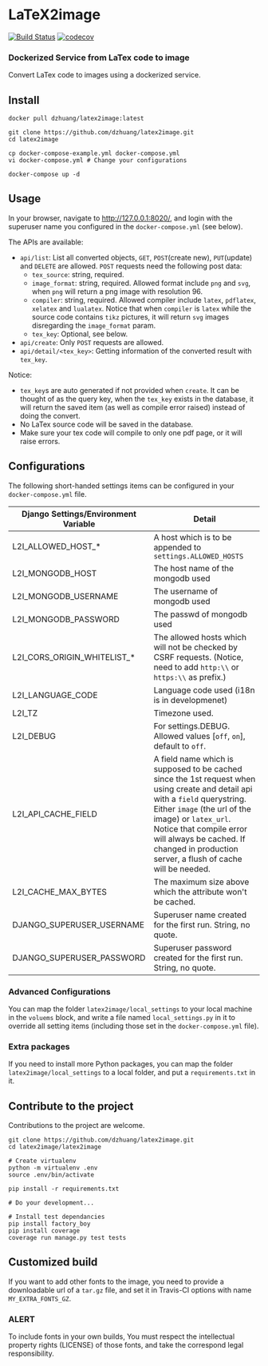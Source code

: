 # LaTeX2image

[![Build Status](https://travis-ci.org/dzhuang/latex2image.svg?branch=master)](https://travis-ci.org/dzhuang/latex2image)
[![codecov](https://codecov.io/gh/dzhuang/latex2image/branch/master/graph/badge.svg)](https://codecov.io/gh/dzhuang/latex2image)

### Dockerized Service from LaTex code to image

Convert LaTex code to images using a dockerized service.

## Install
    
    docker pull dzhuang/latex2image:latest

    git clone https://github.com/dzhuang/latex2image.git
    cd latex2image

    cp docker-compose-example.yml docker-compose.yml
    vi docker-compose.yml # Change your configurations

    docker-compose up -d

## Usage
In your browser, navigate to http://127.0.0.1:8020/, and login with the superuser name you configured in the 
`docker-compose.yml` (see below).

The APIs are available:
- `api/list`: List all converted objects, `GET`, `POST`(create new), `PUT`(update) and `DELETE` are allowed. `POST`
  requests need the following post data:
  - `tex_source`: string, required.
  - `image_format`: string, required. Allowed format include `png` and `svg`, when `png` will return a png image with 
  resolution 96.
  - `compiler`: string, required. Allowed compiler include `latex`, `pdflatex`, `xelatex` and `lualatex`. Notice that
  when `compiler` is `latex` while the source code contains `tikz` pictures, it will return `svg` images disregarding 
  the `image_format` param.
  - `tex_key`: Optional, see below.
- `api/create`: Only `POST` requests are allowed.
- `api/detail/<tex_key>`: Getting information of the converted result with `tex_key`.

Notice:
- `tex_key`s are auto generated if not provided when `create`. It can be thought of as the query key, when the `tex_key`
 exists in the database, it will return the saved item (as well as compile error raised) instead of doing the convert.
- No LaTex source code will be saved in the database.
- Make sure your tex code will compile to only one pdf page, or it will raise errors.

## Configurations

The following short-handed settings items can be configured in your `docker-compose.yml` file.

| Django Settings/Environment Variable | Detail                               |
|--------------------------------------|--------------------------------------|
| L2I_ALLOWED_HOST_*                  | A host which is to be appended to `settings.ALLOWED_HOSTS` |
| L2I_MONGODB_HOST                   | The host name of the mongodb used      |
| L2I_MONGODB_USERNAME                 | The username of mongodb used   |
| L2I_MONGODB_PASSWORD                 | The passwd of mongodb used   |
| L2I_CORS_ORIGIN_WHITELIST_*          | The allowed hosts which will not be checked by CSRF requests. (Notice, need to add `http:\\` or `https:\\` as prefix.) |
| L2I_LANGUAGE_CODE                  | Language code used (i18n is in developmenet)              |
| L2I_TZ                     | Timezone used.|
| L2I_DEBUG                  | For settings.DEBUG. Allowed values [`off`, `on`], default to `off`. | 
| L2I_API_CACHE_FIELD | A field name which is supposed to be cached since the 1st request when using create and detail api with a `field` querystring. Either `image` (the url of the image) or `latex_url`. Notice that compile error will always be cached. If changed in production server, a flush of cache will be needed.|
| L2I_CACHE_MAX_BYTES | The maximum size above which the attribute won't be cached. |
| DJANGO_SUPERUSER_USERNAME | Superuser name created for the first run. String, no quote. |
| DJANGO_SUPERUSER_PASSWORD | Superuser password created for the first run. String, no quote. |

### Advanced Configurations

You can map the folder `latex2image/local_settings` to your local machine in the `voluems` block, and write a file named `local_settings.py` in it
to override all setting items (including those set in the `docker-compose.yml` file).

### Extra packages

If you need to install more Python packages, you can map the folder `latex2image/local_settings` to a local folder, and
put a `requirements.txt` in it.

## Contribute to the project
Contributions to the project are welcome.

    git clone https://github.com/dzhuang/latex2image.git
    cd latex2image/latex2image

    # Create virtualenv
    python -m virtualenv .env
    source .env/bin/activate

    pip install -r requirements.txt
    
    # Do your development...
    
    # Install test dependancies
    pip install factory_boy
    pip install coverage
    coverage run manage.py test tests


## Customized build
If you want to add other fonts to the image, you need to provide a downloadable url of a `tar.gz` file, and set it in Travis-CI options with name `MY_EXTRA_FONTS_GZ`. 

### ALERT 
To include fonts in your own builds, You must respect the intellectual property rights (LICENSE) of those fonts, and take the correspond legal responsibility.

